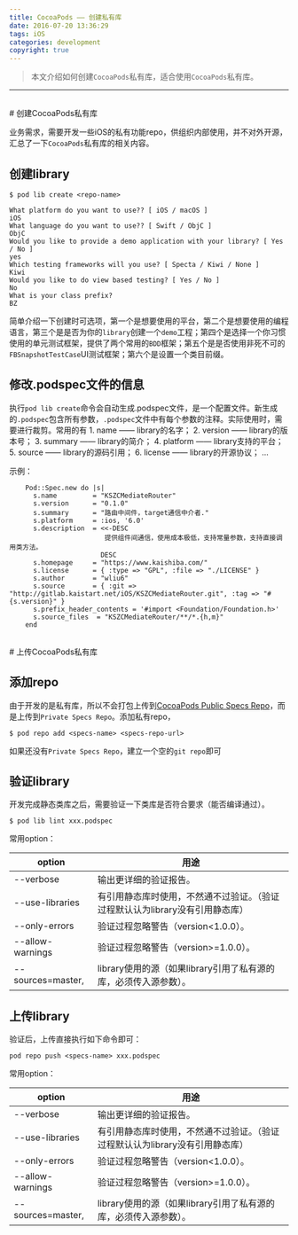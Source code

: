 ```yaml
---
title: CocoaPods —— 创建私有库
date: 2016-07-20 13:36:29
tags: iOS
categories: development
copyright: true
---
```



> 本文介绍如何创建`CocoaPods`私有库，适合使用`CocoaPods`私有库。

<!--more-->

---


<br/>
# 创建CocoaPods私有库

业务需求，需要开发一些iOS的私有功能repo，供组织内部使用，并不对外开源，汇总了一下`CocoaPods`私有库的相关内容。

## 创建library
```
$ pod lib create <repo-name>
```
	What platform do you want to use?? [ iOS / macOS ]
	iOS
	What language do you want to use?? [ Swift / ObjC ]
	ObjC
	Would you like to provide a demo application with your library? [ Yes / No ]
	yes
	Which testing frameworks will you use? [ Specta / Kiwi / None ]
	Kiwi
	Would you like to do view based testing? [ Yes / No ]
	No
	What is your class prefix?
	BZ
简单介绍一下创建时可选项，第一个是想要使用的平台，第二个是想要使用的编程语言，第三个是是否为你的`library`创建一个`demo`工程；第四个是选择一个你习惯使用的单元测试框架，提供了两个常用的`BDD`框架；第五个是是否使用非死不可的`FBSnapshotTestCase`UI测试框架；第六个是设置一个类目前缀。

## 修改.podspec文件的信息

执行`pod lib create`命令会自动生成.podspec文件，是一个配置文件。新生成的`.podspec`包含所有参数，`.podspec`文件中有每个参数的注释。实际使用时，需要进行裁剪。常用的有
	1. name —— library的名字；
	2. version —— library的版本号；
	3. summary —— library的简介；
	4. platform —— library支持的平台；
	5. source —— library的源码引用；
	6. license —— library的开源协议；
	...

示例：
```
	Pod::Spec.new do |s|
	  s.name         = "KSZCMediateRouter"
	  s.version      = "0.1.0"
	  s.summary      = "路由中间件，target通信中介者."
	  s.platform     = :ios, '6.0'
	  s.description  = <<-DESC
	                    提供组件间通信，使用成本极低，支持常量参数，支持直接调用类方法。
	                   DESC
	  s.homepage     = "https://www.kaishiba.com/"
	  s.license      = { :type => "GPL", :file => "./LICENSE" }
	  s.author       = "wliu6"
	  s.source       = { :git => "http://gitlab.kaistart.net/iOS/KSZCMediateRouter.git", :tag => "#{s.version}" }
	  s.prefix_header_contents = '#import <Foundation/Foundation.h>'
	  s.source_files  = "KSZCMediateRouter/**/*.{h,m}"
	end
```



<br/>
# 上传CocoaPods私有库

## 添加repo
由于开发的是私有库，所以不会打包上传到[CocoaPods Public Specs Repo](https://github.com/CocoaPods/Specs)，而是上传到`Private Specs Repo`。添加私有repo，
```
$ pod repo add <specs-name> <specs-repo-url>
```
如果还没有`Private Specs Repo`，建立一个空的`git repo`即可

## 验证library
开发完成静态类库之后，需要验证一下类库是否符合要求（能否编译通过）。
```
$ pod lib lint xxx.podspec
```
常用option：

|option|用途|
|---|---|
|\-\-verbose|输出更详细的验证报告。|
|\-\-use-libraries|有引用静态库时使用，不然通不过验证。（验证过程默认认为library没有引用静态库）|
|\-\-only-errors|验证过程忽略警告（version<1.0.0）。|
|\-\-allow-warnings|验证过程忽略警告（version>=1.0.0）。|
|\-\-sources=master,<your-source>|library使用的源（如果library引用了私有源的库，必须传入源参数）。|




## 上传library
验证后，上传直接执行如下命令即可：

```
pod repo push <specs-name> xxx.podspec
```
常用option：

|option|用途|
|---|---|
|\-\-verbose|输出更详细的验证报告。|
|\-\-use-libraries|有引用静态库时使用，不然通不过验证。（验证过程默认认为library没有引用静态库）|
|\-\-only-errors|验证过程忽略警告（version<1.0.0）。|
|\-\-allow-warnings|验证过程忽略警告（version>=1.0.0）。|
|\-\-sources=master,<your-source>|library使用的源（如果library引用了私有源的库，必须传入源参数）。|



